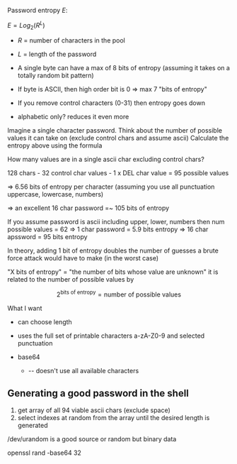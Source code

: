 

Password entropy $E$:

$E = Log_2(R^L)$

* $R$ = number of characters in the pool
* $L$ = length of the password


* A single byte can have a max of 8 bits of entropy (assuming it takes on a totally random bit pattern)
* If byte is ASCII, then high order bit is 0 => max 7 "bits of entropy"
* If you remove control characters (0-31) then entropy goes down
* alphabetic only? reduces it even more


Imagine a single character password.
Think about the number of possible values it can take on (exclude control chars and assume ascii)
Calculate the entropy above using the formula

How many values are in a single ascii char excluding control chars?

128 chars - 32 control char values - 1 x DEL char value = 95 possible values

=> 6.56 bits of entropy per character (assuming you use all punctuation uppercase, lowercase, numbers)

=> an excellent 16 char password =~ 105 bits of entropy

If you assume password is ascii including upper, lower, numbers then num possible values = 62
=> 1 char password = 5.9 bits entropy
=> 16 char apssword = 95 bits entropy

In theory, adding 1 bit of entropy doubles the number of guesses a brute force attack would have to make (in the worst case)




"X bits of entropy" = "the number of bits whose value are unknown"
it is related to the number of possible values by

$$2^{\textrm{bits of entropy}} = \textrm{number of possible values}$$

What I want

* can choose length
* uses the full set of printable characters a-zA-Z0-9 and selected punctuation

* base64
    * -- doesn't use all available characters

## Generating a good password in the shell

1. get array of all 94 viable ascii chars (exclude space)
2. select indexes at random from the array until the desired length is generated

/dev/urandom is a good source or random but binary data

openssl rand -base64 32
